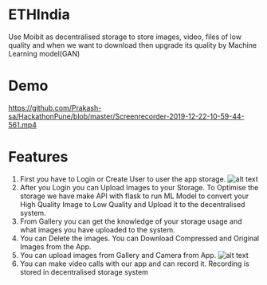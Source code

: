 # ETHIndia
Use Moibit as decentralised storage to store images, video, files of low quality and when we want to download then upgrade its quality by Machine Learning model(GAN)

# Demo

https://github.com/Prakash-sa/HackathonPune/blob/master/Screenrecorder-2019-12-22-10-59-44-561.mp4


# Features

1. First you have to Login or Create User to user the app storage.
![alt text](https://github.com/Prakash-sa/HackathonPune/blob/master/1.jpg)
2. After you Login you can Upload Images to your Storage. To Optimise the storage we have make API with flask to run ML Model to convert your High Quality Image to Low Quality and Upload it to the decentralised system.
3. From Gallery you can get the knowledge of your storage usage and what images you have uploaded to the system.
4. You can Delete the images. You can Download Compressed and Original Images from the App.
5. You can upload images from Gallery and Camera from App.
![alt text](https://github.com/Prakash-sa/HackathonPune/blob/master/2.jpg)
6. You can make video calls with our app and can record it. Recording is stored in decentralised storage system

